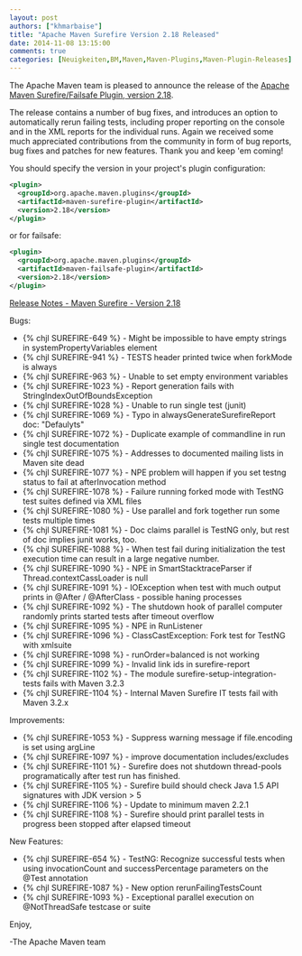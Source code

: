 ```yaml
---
layout: post
authors: ["khmarbaise"]
title: "Apache Maven Surefire Version 2.18 Released"
date: 2014-11-08 13:15:00
comments: true
categories: [Neuigkeiten,BM,Maven,Maven-Plugins,Maven-Plugin-Releases]
---
```

The Apache Maven team is pleased to announce the release of the 
[Apache Maven Surefire/Failsafe Plugin, version 2.18](http://maven.apache.org/surefire/).

The release contains a number of bug fixes, and introduces an option to
automatically rerun failing tests, including proper reporting on the
console and in the XML reports for the individual runs.
Again we received some much appreciated contributions from the community in
form of bug reports, bug fixes and patches for new features. Thank you and
keep 'em coming!

You should specify the version in your project's plugin configuration:

``` xml
<plugin>
  <groupId>org.apache.maven.plugins</groupId>
  <artifactId>maven-surefire-plugin</artifactId>
  <version>2.18</version>
</plugin>
```

or for failsafe:

``` xml
<plugin>
  <groupId>org.apache.maven.plugins</groupId>
  <artifactId>maven-failsafe-plugin</artifactId>
  <version>2.18</version>
</plugin>
```
<!-- more -->

[Release Notes - Maven Surefire - Version 2.18](http://jira.codehaus.org/secure/ReleaseNote.jspa?projectId=10541&version=20175)

Bugs:

 * {% chjl SUREFIRE-649 %} - Might be impossible to have empty strings in systemPropertyVariables element
 * {% chjl SUREFIRE-941 %} - TESTS header printed twice when forkMode is always
 * {% chjl SUREFIRE-963 %} - Unable to set empty environment variables
 * {% chjl SUREFIRE-1023 %} - Report generation fails with StringIndexOutOfBoundsException
 * {% chjl SUREFIRE-1028 %} - Unable to run single test (junit)
 * {% chjl SUREFIRE-1069 %} - Typo in alwaysGenerateSurefireReport doc: "Defaulyts"
 * {% chjl SUREFIRE-1072 %} - Duplicate example of commandline in run single test documentation
 * {% chjl SUREFIRE-1075 %} - Addresses to documented mailing lists in Maven site dead
 * {% chjl SUREFIRE-1077 %} - NPE problem will happen if you set testng status to fail at afterInvocation method
 * {% chjl SUREFIRE-1078 %} - Failure running forked mode with TestNG test suites defined via XML files
 * {% chjl SUREFIRE-1080 %} - Use parallel and fork together run some tests multiple times
 * {% chjl SUREFIRE-1081 %} - Doc claims parallel is TestNG only, but rest of doc implies junit works, too.
 * {% chjl SUREFIRE-1088 %} - When test fail during initialization the test execution time can result in a large negative number.
 * {% chjl SUREFIRE-1090 %} - NPE in SmartStacktraceParser if Thread.contextCassLoader is null
 * {% chjl SUREFIRE-1091 %} - IOException when test with much output prints in @After / @AfterClass - possible haning processes
 * {% chjl SUREFIRE-1092 %} - The shutdown hook of parallel computer randomly prints started tests after timeout overflow
 * {% chjl SUREFIRE-1095 %} - NPE in RunListener
 * {% chjl SUREFIRE-1096 %} - ClassCastException: Fork test for TestNG with xmlsuite
 * {% chjl SUREFIRE-1098 %} - runOrder=balanced is not working
 * {% chjl SUREFIRE-1099 %} - Invalid link ids in surefire-report
 * {% chjl SUREFIRE-1102 %} - The module surefire-setup-integration-tests fails with Maven 3.2.3
 * {% chjl SUREFIRE-1104 %} - Internal Maven Surefire IT tests fail with Maven 3.2.x

Improvements:

 * {% chjl SUREFIRE-1053 %} - Suppress warning message if file.encoding is set using argLine
 * {% chjl SUREFIRE-1097 %} - improve documentation includes/excludes
 * {% chjl SUREFIRE-1101 %} - Surefire does not shutdown thread-pools programatically after test run has finished.
 * {% chjl SUREFIRE-1105 %} - Surefire build should check Java 1.5 API signatures with JDK version > 5
 * {% chjl SUREFIRE-1106 %} - Update to minimum maven 2.2.1
 * {% chjl SUREFIRE-1108 %} - Surefire should print parallel tests in progress been stopped after elapsed timeout

New Features:

 * {% chjl SUREFIRE-654 %} - TestNG: Recognize successful tests when using invocationCount and successPercentage parameters on the @Test annotation
 * {% chjl SUREFIRE-1087 %} - New option rerunFailingTestsCount
 * {% chjl SUREFIRE-1093 %} - Exceptional parallel execution on @NotThreadSafe testcase or suite

Enjoy,

-The Apache Maven team

